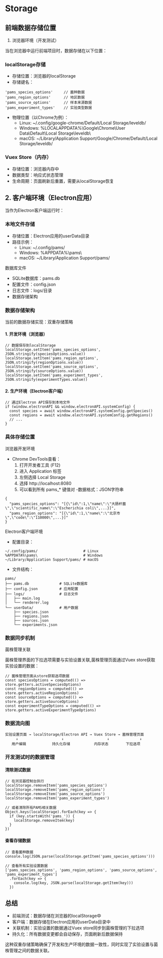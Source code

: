 # Storage

## 前端数据存储位置

1. 浏览器环境（开发测试）

当在浏览器中运行前端项目时，数据存储在以下位置：

### localStorage存储

- 存储位置：浏览器的localStorage
- 存储键名：
```
'pams_species_options'     // 菌种数据
'pams_region_options'      // 地区数据  
'pams_source_options'      // 样本来源数据
'pams_experiment_types'    // 实验类型数据
```
- 物理位置（以Chrome为例）：
  * Linux: ~/.config/google-chrome/Default/Local Storage/leveldb/
  * Windows: %LOCALAPPDATA%\Google\Chrome\User Data\Default\Local Storage\leveldb\
  * macOS: ~/Library/Application Support/Google/Chrome/Default/Local Storage/leveldb/

### Vuex Store（内存）

- 存储位置：浏览器内存中
- 数据类型：响应式状态管理
- 生命周期：页面刷新后重置，需要从localStorage恢复

## 2. 客户端环境（Electron应用）

当作为Electron客户端运行时：

### 本地文件存储

- 存储位置：Electron应用的userData目录
- 路径示例：
  * Linux: ~/.config/pams/
  * Windows: %APPDATA%\pams\
  * macOS: ~/Library/Application Support/pams/

数据库文件

- SQLite数据库：pams.db
- 配置文件：config.json
- 日志文件：logs/目录
- 数据存储架构

### 数据存储架构

当前的数据存储实现：双重存储策略

#### 1. 开发环境（浏览器）

```
// 数据保存到localStorage
localStorage.setItem('pams_species_options', JSON.stringify(speciesOptions.value))
localStorage.setItem('pams_region_options', JSON.stringify(regionOptions.value))
localStorage.setItem('pams_source_options', JSON.stringify(sourceOptions.value))
localStorage.setItem('pams_experiment_types', JSON.stringify(experimentTypes.value))
```

#### 2. 生产环境（Electron客户端）

```
// 通过Electron API保存到本地文件
if (window.electronAPI && window.electronAPI.systemConfig) {
  const species = await window.electronAPI.systemConfig.getSpecies()
  const regions = await window.electronAPI.systemConfig.getRegions()
  // ...
}
```

### 具体存储位置

浏览器开发环境

- Chrome DevTools查看：
  1. 打开开发者工具 (F12)
  2. 进入 Application 标签
  3. 左侧选择 Local Storage
  4. 选择 http://localhost:8080
  5. 可以看到所有 pams_* 键值对
-数据格式：JSON字符串
```
{
  "pams_species_options": "[{\"id\":1,\"name\":\"大肠杆菌\",\"scientific_name\":\"Escherichia coli\",...}]",
  "pams_region_options": "[{\"id\":1,\"name\":\"北京市\",\"code\":\"110000\",...}]"
}
```

Electron客户端环境

- 配置目录：
```
~/.config/pams/                     # Linux
%APPDATA%\pams\                     # Windows  
~/Library/Application Support/pams/ # macOS
```
- 文件结构：
```
pams/
├── pams.db              # SQLite数据库
├── config.json          # 应用配置
├── logs/                # 日志文件
│   ├── main.log
│   └── renderer.log
└── userData/            # 用户数据
    ├── species.json
    ├── regions.json
    ├── sources.json
    └── experiments.json
```

### 数据同步机制

菌株管理关联

菌株管理界面的下拉选项需要与实验设置关联,菌株管理页面通过Vuex store获取实验设置的数据：

```
// 菌株管理页面从store获取选项数据
const speciesOptions = computed(() => store.getters.activeSpeciesOptions)
const regionOptions = computed(() => store.getters.activeRegionOptions)
const sourceOptions = computed(() => store.getters.activeSourceOptions)
const experimentTypeOptions = computed(() => store.getters.activeExperimentTypeOptions)
```

### 数据流向图

```
实验设置页面 → localStorage/Electron API → Vuex Store → 菌株管理页面
     ↓                    ↓                    ↓              ↓
   用户编辑            持久化存储           内存状态        下拉选项
```

### 开发测试时的数据管理

#### 清除测试数据

```
// 在浏览器控制台执行
localStorage.removeItem('pams_species_options')
localStorage.removeItem('pams_region_options')
localStorage.removeItem('pams_source_options')
localStorage.removeItem('pams_experiment_types')

// 或者清除所有PAMS相关数据
Object.keys(localStorage).forEach(key => {
  if (key.startsWith('pams_')) {
    localStorage.removeItem(key)
  }
})
```

#### 查看存储数据

```
// 查看菌种数据
console.log(JSON.parse(localStorage.getItem('pams_species_options')))

// 查看所有实验设置数据
['pams_species_options', 'pams_region_options', 'pams_source_options', 'pams_experiment_types']
  .forEach(key => {
    console.log(key, JSON.parse(localStorage.getItem(key)))
  })
```

## 总结

- 前端测试：数据存储在浏览器的localStorage中
- 客户端：数据存储在Electron应用的userData目录中
- 关联机制：实验设置的数据通过Vuex store同步到菌株管理的下拉选项
- 持久化：所有数据变更都会自动保存，页面刷新后数据保持

这种双重存储策略确保了开发和生产环境的数据一致性，同时实现了实验设置与菌株管理之间的数据关联。